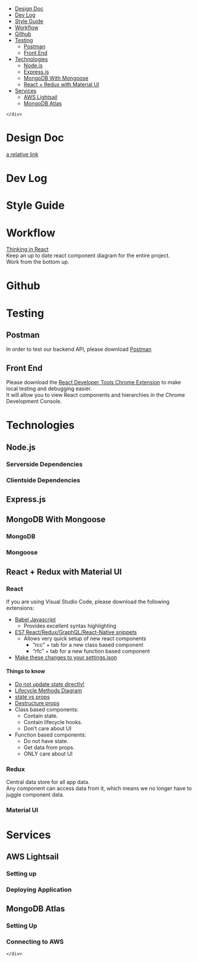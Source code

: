 <!DOCTYPE html>
<html>

<head>
  <meta charset="utf-8">
  <meta name="viewport" content="width=device-width, initial-scale=1.0">
  <title>index.html</title>
  <link rel="stylesheet" href="https://stackedit.io/style.css" />
</head>

<body class="stackedit">
  <div class="stackedit__left">
    <div class="stackedit__toc">
      
<ul>
<li><a href="#design-doc">Design Doc</a></li>
<li><a href="#dev-log">Dev Log</a></li>
<li><a href="#style-guide">Style Guide</a></li>
<li><a href="#workflow">Workflow</a></li>
<li><a href="#github">Github</a></li>
<li><a href="#testing">Testing</a>
<ul>
<li><a href="#postman">Postman</a></li>
<li><a href="#front-end">Front End</a></li>
</ul>
</li>
<li><a href="#technologies">Technologies</a>
<ul>
<li><a href="#node.js">Node.js</a></li>
<li><a href="#express.js">Express.js</a></li>
<li><a href="#mongodb-with-mongoose">MongoDB With Mongoose</a></li>
<li><a href="#react--redux-with-material-ui">React + Redux with Material UI</a></li>
</ul>
</li>
<li><a href="#services">Services</a>
<ul>
<li><a href="#aws-lightsail">AWS Lightsail</a></li>
<li><a href="#mongodb-atlas">MongoDB Atlas</a></li>
</ul>
</li>
</ul>

    </div>
  </div>
  <div class="stackedit__right">
    <div class="stackedit__html">
      <h1 id="design-doc">Design Doc</h1>
<p><a href="http://google.com">a relative link</a></p>
<h1 id="dev-log">Dev Log</h1>
<h1 id="style-guide">Style Guide</h1>
<h1 id="workflow">Workflow</h1>
<p><a href="https://reactjs.org/docs/thinking-in-react.html">Thinking in React</a><br>
Keep an up to date react component diagram for the entire project.<br>
Work from the bottom up.</p>
<h1 id="github">Github</h1>
<h1 id="testing">Testing</h1>
<h2 id="postman">Postman</h2>
<p>In order to test our backend API, please download <a href="https://www.getpostman.com/">Postman</a></p>
<h2 id="front-end">Front End</h2>
<p>Please download the <a href="https://chrome.google.com/webstore/detail/react-developer-tools/fmkadmapgofadopljbjfkapdkoienihi?hl=en">React Developer Tools Chrome Extension</a> to make local testing and debugging easier.<br>
It will allow you to view React components and hierarchies in the Chrome Development Console.</p>
<h1 id="technologies">Technologies</h1>
<h2 id="node.js">Node.js</h2>
<h3 id="serverside-dependencies">Serverside Dependencies</h3>
<h3 id="clientside-dependencies">Clientside Dependencies</h3>
<h2 id="express.js">Express.js</h2>
<h2 id="mongodb-with-mongoose">MongoDB With Mongoose</h2>
<h3 id="mongodb">MongoDB</h3>
<h3 id="mongoose">Mongoose</h3>
<h2 id="react--redux-with-material-ui">React + Redux with Material UI</h2>
<h3 id="react">React</h3>
<p>If you are using Visual Studio Code, please download the following extensions:</p>
<ul>
<li><a href="https://marketplace.visualstudio.com/items?itemName=mgmcdermott.vscode-language-babel">Babel Javascript</a>
<ul>
<li>Provides excellent syntax highlighting</li>
</ul>
</li>
<li><a href="https://marketplace.visualstudio.com/items?itemName=dsznajder.es7-react-js-snippets">ES7 React/Redux/GraphQL/React-Native snippets</a>
<ul>
<li>Allows very quick setup of new react components
<ul>
<li>“rcc” + tab for a new class based component</li>
<li>“rfc” + tab for a new function based component</li>
</ul>
</li>
</ul>
</li>
<li><a href="https://medium.com/@eshwaren/enable-emmet-support-for-jsx-in-visual-studio-code-react-f1f5dfe8809c">Make these changes to your settings.json</a></li>
</ul>
<h4 id="things-to-know">Things to know</h4>
<ul>
<li><a href="https://daveceddia.com/why-not-modify-react-state-directly/">Do not update state directly!</a></li>
<li><a href="http://projects.wojtekmaj.pl/react-lifecycle-methods-diagram/">Lifecycle Methods Diagram</a></li>
<li><a href="https://reactjs.org/docs/faq-state.html#what-is-the-difference-between-state-and-props">state vs props</a></li>
<li><a href="https://medium.com/@lcriswell/destructuring-props-in-react-b1c295005ce0">Destructure props</a></li>
<li>Class based components:
<ul>
<li>Contain state.</li>
<li>Contain lifecycle hooks.</li>
<li>Don’t care about UI</li>
</ul>
</li>
<li>Function based components:
<ul>
<li>Do not have state.</li>
<li>Get data from props.</li>
<li>ONLY care about UI</li>
</ul>
</li>
</ul>
<h3 id="redux">Redux</h3>
<p>Central data store for all app data.<br>
Any component can access data from it, which means we no longer have to juggle component data.</p>
<h3 id="material-ui">Material UI</h3>
<h1 id="services">Services</h1>
<h2 id="aws-lightsail">AWS Lightsail</h2>
<h3 id="setting-up">Setting up</h3>
<h3 id="deploying-application">Deploying Application</h3>
<h2 id="mongodb-atlas">MongoDB Atlas</h2>
<h3 id="setting-up-1">Setting Up</h3>
<h3 id="connecting-to-aws">Connecting to AWS</h3>

    </div>
  </div>
</body>

</html>
